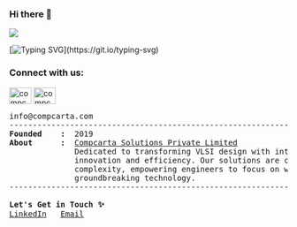 ### Hi there 👋
![](https://komarev.com/ghpvc/?username=CompcartaSolutions&color=red)

[![Typing SVG](https://readme-typing-svg.herokuapp.com?color=00A114&lines=Compcarta+Solutions+Private+Limited....)](https://git.io/typing-svg)
<h3 align="left">Connect with us:</h3>
<p align="left">
<a href="https://x.com/compcarta" target="blank"><img align="center" src="https://raw.githubusercontent.com/rahuldkjain/github-profile-readme-generator/master/src/images/icons/Social/twitter.svg" alt="compcarta" height="30" width="40" /></a>
<a href="https://www.linkedin.com/company/compcarta-solutions/" target="blank"><img align="center" src="https://raw.githubusercontent.com/rahuldkjain/github-profile-readme-generator/master/src/images/icons/Social/linked-in-alt.svg" alt="compcarta" height="30" width="40" /></a>
</p>

<pre>
info@compcarta.com
--------------------------------------------------------------------------------
<b>Founded    :</b>  2019 
<b>About      :</b>  <a href="https://compcarta.com/">Compcarta Solutions Private Limited</a> 
              Dedicated to transforming VLSI design with intelligent EDA tools that drive
              innovation and efficiency. Our solutions are crafted to reduce effort and
              complexity, empowering engineers to focus on what truly matters - creating
              groundbreaking technology.
--------------------------------------------------------------------------------

<b>Let's Get in Touch ✨</b>
<a href="https://linkedin.com/company/compcarta-solutions/">LinkedIn</a>   <a href="mailto:info@compcarta.com">Email</a>
</pre>
